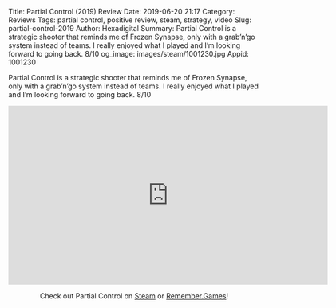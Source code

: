 Title: Partial Control (2019) Review
Date: 2019-06-20 21:17
Category: Reviews
Tags: partial control, positive review, steam, strategy, video
Slug: partial-control-2019
Author: Hexadigital
Summary: Partial Control is a strategic shooter that reminds me of Frozen Synapse, only with a grab’n’go system instead of teams. I really enjoyed what I played and I’m looking forward to going back. 8/10
og_image: images/steam/1001230.jpg
Appid: 1001230

Partial Control is a strategic shooter that reminds me of Frozen Synapse, only with a grab’n’go system instead of teams. I really enjoyed what I played and I’m looking forward to going back. 8/10

<center><iframe src="https://www.youtube.com/embed/_dA-strAn3M?feature=oembed" allow="accelerometer; autoplay; encrypted-media; gyroscope; picture-in-picture" width="640" height="360" frameborder="0"></iframe>

Check out Partial Control on [Steam](https://store.steampowered.com/app/1001230/?curator_clanid=34633900) or [Remember.Games](https://remember.games/game/2630/)!</center>